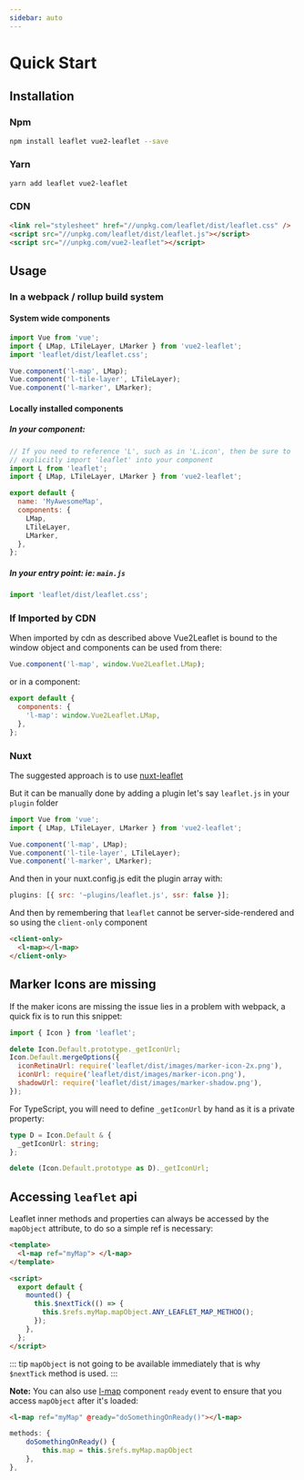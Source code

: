 ```yaml
---
sidebar: auto
---
```


# Quick Start

## Installation

### Npm

```bash
npm install leaflet vue2-leaflet --save
```

### Yarn

```bash
yarn add leaflet vue2-leaflet
```

### CDN

```html
<link rel="stylesheet" href="//unpkg.com/leaflet/dist/leaflet.css" />
<script src="//unpkg.com/leaflet/dist/leaflet.js"></script>
<script src="//unpkg.com/vue2-leaflet"></script>
```

## Usage

### In a webpack / rollup build system

#### System wide components

```js
import Vue from 'vue';
import { LMap, LTileLayer, LMarker } from 'vue2-leaflet';
import 'leaflet/dist/leaflet.css';

Vue.component('l-map', LMap);
Vue.component('l-tile-layer', LTileLayer);
Vue.component('l-marker', LMarker);
```

#### Locally installed components

##### In your component:

```js
// If you need to reference 'L', such as in 'L.icon', then be sure to
// explicitly import 'leaflet' into your component
import L from 'leaflet';
import { LMap, LTileLayer, LMarker } from 'vue2-leaflet';

export default {
  name: 'MyAwesomeMap',
  components: {
    LMap,
    LTileLayer,
    LMarker,
  },
};
```

##### In your entry point: ie: `main.js`

```js
import 'leaflet/dist/leaflet.css';
```

### If Imported by CDN

When imported by cdn as described above Vue2Leaflet is bound to the window object and components can be used from there:

```js
Vue.component('l-map', window.Vue2Leaflet.LMap);
```

or in a component:

```js
export default {
  components: {
    'l-map': window.Vue2Leaflet.LMap,
  },
};
```

### Nuxt

The suggested approach is to use [nuxt-leaflet](https://github.com/schlunsen/nuxt-leaflet)

But it can be manually done by adding a plugin let's say `leaflet.js` in your `plugin` folder

```js
import Vue from 'vue';
import { LMap, LTileLayer, LMarker } from 'vue2-leaflet';

Vue.component('l-map', LMap);
Vue.component('l-tile-layer', LTileLayer);
Vue.component('l-marker', LMarker);
```

And then in your nuxt.config.js edit the plugin array with:

```js
plugins: [{ src: '~plugins/leaflet.js', ssr: false }];
```

And then by remembering that `leaflet` cannot be server-side-rendered and so using the `client-only` component

```html
<client-only>
  <l-map></l-map>
</client-only>
```

## Marker Icons are missing

If the maker icons are missing the issue lies in a problem with webpack, a quick fix is to run this snippet:

```javascript
import { Icon } from 'leaflet';

delete Icon.Default.prototype._getIconUrl;
Icon.Default.mergeOptions({
  iconRetinaUrl: require('leaflet/dist/images/marker-icon-2x.png'),
  iconUrl: require('leaflet/dist/images/marker-icon.png'),
  shadowUrl: require('leaflet/dist/images/marker-shadow.png'),
});
```

For TypeScript, you will need to define `_getIconUrl` by hand as it is a private property:

```ts
type D = Icon.Default & {
  _getIconUrl: string;
};

delete (Icon.Default.prototype as D)._getIconUrl;
```

## Accessing `leaflet` api

Leaflet inner methods and properties can always be accessed by the `mapObject` attribute, to do so a simple ref is necessary:

```html
<template>
  <l-map ref="myMap"> </l-map>
</template>

<script>
  export default {
    mounted() {
      this.$nextTick(() => {
        this.$refs.myMap.mapObject.ANY_LEAFLET_MAP_METHOD();
      });
    },
  };
</script>
```

::: tip
`mapObject` is not going to be available immediately that is why `$nextTick` method is used.
:::


**Note:** You can also use [l-map](/components/LMap.md) component `ready` event to ensure that you access `mapObject` after it's loaded:

```html
<l-map ref="myMap" @ready="doSomethingOnReady()"></l-map>
```
```javascript
methods: {
    doSomethingOnReady() {
        this.map = this.$refs.myMap.mapObject
    },
},
```
